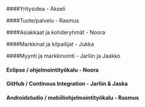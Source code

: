 ####Yritysidea - Akseli 


####Tuote/palvelu - Rasmus


####Asiakkaat ja kohderyhmät - Noora


####Markkinat ja kilpailijat - Jukka


####Myynti ja markkinointi - Jarliin ja Jaakko


#### Eclipse / ohjelmointityökalu - Noora


#### GitHub / Continous Integration - Jarliin & Jaska


#### Androidstudio / mobiiliohjelmointityökalu - Rasmus


#### 